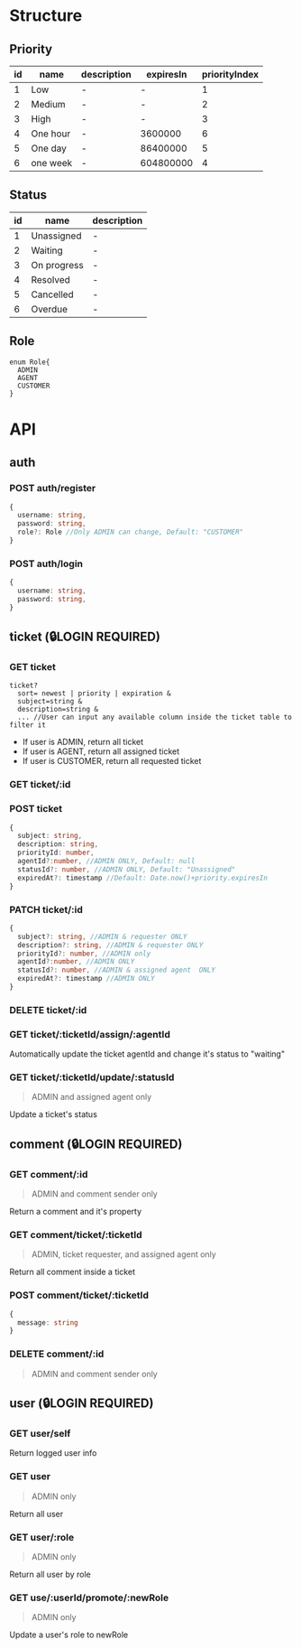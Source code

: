 # Structure
## Priority
| id| name | description | expiresIn | priorityIndex|
|-|-|-|-|-|
| 1 | Low |-|-|1|
| 2 | Medium |-|-|2|
| 3 | High |-|-|3|
| 4 | One hour |-| 3600000 |6|
| 5 | One day |-| 86400000 |5|
| 6 | one week |-| 604800000 |4|
## Status
| id| name | description | 
|-|-|-|
| 1 | Unassigned |-|
| 2 | Waiting |-|
| 3 | On progress |-|
| 4 | Resolved |-|
| 5 | Cancelled |-|
| 6 | Overdue |-|
## Role
```
enum Role{
  ADMIN
  AGENT
  CUSTOMER
}
```

# API

## auth
### POST auth/register
```ts
{
  username: string,
  password: string,
  role?: Role //Only ADMIN can change, Default: "CUSTOMER"
}
```
### POST auth/login
```ts
{
  username: string,
  password: string,
}
```

## ticket  (🔒LOGIN REQUIRED)
### GET ticket
```url
ticket?
  sort= newest | priority | expiration &
  subject=string &
  description=string &
  ... //User can input any available column inside the ticket table to filter it
```
- If user is ADMIN, return all ticket
- If user is AGENT, return all assigned ticket
- If user is CUSTOMER, return all requested ticket
### GET ticket/:id
### POST ticket
```ts
{
  subject: string,
  description: string,
  priorityId: number,
  agentId?:number, //ADMIN ONLY, Default: null
  statusId?: number, //ADMIN ONLY, Default: "Unassigned" 
  expiredAt?: timestamp //Default: Date.now()+priority.expiresIn
}
```
### PATCH ticket/:id
```ts
{
  subject?: string, //ADMIN & requester ONLY
  description?: string, //ADMIN & requester ONLY
  priorityId?: number, //ADMIN only
  agentId?:number, //ADMIN ONLY
  statusId?: number, //ADMIN & assigned agent  ONLY
  expiredAt?: timestamp //ADMIN ONLY
}
```
### DELETE ticket/:id
### GET ticket/:ticketId/assign/:agentId
Automatically update the ticket agentId and change it's status to "waiting"
### GET ticket/:ticketId/update/:statusId
> ADMIN and assigned agent only

Update a ticket's status

## comment (🔒LOGIN REQUIRED)
### GET comment/:id
> ADMIN and comment sender only

Return a comment and it's property
### GET comment/ticket/:ticketId
> ADMIN, ticket requester, and assigned agent only

Return all comment inside a ticket
### POST comment/ticket/:ticketId
```ts
{
  message: string
}

```
### DELETE comment/:id
> ADMIN and comment sender only


## user (🔒LOGIN REQUIRED)
### GET user/self
Return logged user info
### GET user
> ADMIN only

Return all user
### GET user/:role
> ADMIN only

Return all user by role
### GET use/:userId/promote/:newRole
> ADMIN only

Update a user's role to newRole
